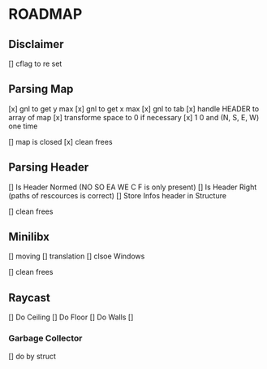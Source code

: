 # ROADMAP

## Disclaimer
[] cflag to re set

## Parsing Map
[x] gnl to get y max
[x] gnl to get x max
[x] gnl to tab
[x] handle HEADER to array of map
[x] transforme space to 0 if necessary
[x] 1 0 and (N, S, E, W) one time

[] map is closed
[x] clean frees

## Parsing Header
[] Is Header Normed (NO SO EA WE C F is only present)
[] Is Header Right (paths of rescources is correct)
[] Store Infos header in Structure

[] clean frees

## Minilibx
[] moving
[] translation
[] clsoe Windows

[] clean frees

## Raycast
[] Do Ceiling
[] Do Floor
[] Do Walls
[]



### Garbage Collector
[] do by struct




